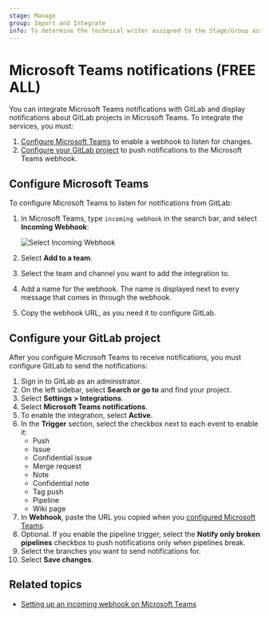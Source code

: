 ```yaml
---
stage: Manage
group: Import and Integrate
info: To determine the technical writer assigned to the Stage/Group associated with this page, see https://handbook.gitlab.com/handbook/product/ux/technical-writing/#assignments
---
```


# Microsoft Teams notifications **(FREE ALL)**

You can integrate Microsoft Teams notifications with GitLab and display notifications about GitLab projects
in Microsoft Teams. To integrate the services, you must:

1. [Configure Microsoft Teams](#configure-microsoft-teams) to enable a webhook
   to listen for changes.
1. [Configure your GitLab project](#configure-your-gitlab-project) to push notifications
   to the Microsoft Teams webhook.

## Configure Microsoft Teams

To configure Microsoft Teams to listen for notifications from GitLab:

1. In Microsoft Teams, type `incoming webhook` in the search bar, and select
   **Incoming Webhook**:

   ![Select Incoming Webhook](img/microsoft_teams_select_incoming_webhook.png)

1. Select **Add to a team**.
1. Select the team and channel you want to add the integration to.
1. Add a name for the webhook. The name is displayed next to every message that
   comes in through the webhook.
1. Copy the webhook URL, as you need it to configure GitLab.

## Configure your GitLab project

After you configure Microsoft Teams to receive notifications, you must configure
GitLab to send the notifications:

1. Sign in to GitLab as an administrator.
1. On the left sidebar, select **Search or go to** and find your project.
1. Select **Settings > Integrations**.
1. Select **Microsoft Teams notifications**.
1. To enable the integration, select **Active**.
1. In the **Trigger** section, select the checkbox next to each event to enable it:
   - Push
   - Issue
   - Confidential issue
   - Merge request
   - Note
   - Confidential note
   - Tag push
   - Pipeline
   - Wiki page
1. In **Webhook**, paste the URL you copied when you
   [configured Microsoft Teams](#configure-microsoft-teams).
1. Optional. If you enable the pipeline trigger, select the
   **Notify only broken pipelines** checkbox to push notifications only when pipelines break.
1. Select the branches you want to send notifications for.
1. Select **Save changes**.

## Related topics

- [Setting up an incoming webhook on Microsoft Teams](https://learn.microsoft.com/en-us/microsoftteams/platform/webhooks-and-connectors/how-to/connectors-using#setting-up-a-custom-incoming-webhook)
